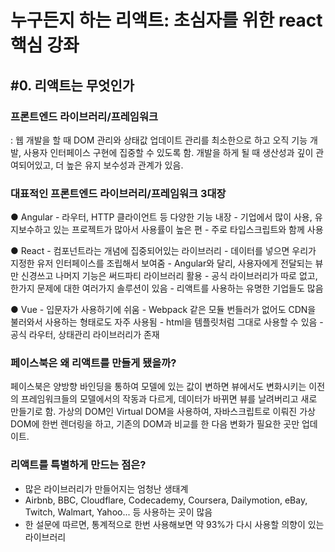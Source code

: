 
# 누구든지 하는 리액트: 초심자를 위한 react 핵심 강좌
## #0. 리액트는 무엇인가


### 프론트엔드 라이브러리/프레임워크
: 웹 개발을 할 때 DOM 관리와 상태값 업데이트 관리를 최소한으로 하고 오직 기능 개발, 사용자 인터페이스 구현에 집중할 수 있도록 함.
개발을 하게 될 때 생산성과 깊이 관여되어있고, 더 높은 유지 보수성과 관계가 있음.

### 대표적인 프론트엔드 라이브러리/프레임워크 3대장
● Angular
    - 라우터, HTTP 클라이언트 등 다양한 기능 내장
    - 기업에서 많이 사용, 유지보수하고 있는 프로젝트가 많아서 사용률이 높은 편
    - 주로 타입스크립트와 함께 사용

● React
    - 컴포넌트라는 개념에 집중되어있는 라이브러리
    - 데이터를 넣으면 우리가 지정한 유저 인터페이스를 조립해서 보여줌
    - Angular와 달리, 사용자에게 전달되는 뷰만 신경쓰고 나머지 기능은 써드파티 라이브러리 활용
    - 공식 라이브러리가 따로 없고, 한가지 문제에 대한 여러가지 솔루션이 있음
    - 리액트를 사용하는 유명한 기업들도 많음

● Vue
    - 입문자가 사용하기에 쉬움
    - Webpack 같은 모듈 번들러가 없어도 CDN을 불러와서 사용하는 형태로도 자주 사용됨
    - html을 템플릿처럼 그대로 사용할 수 있음
    - 공식 라우터, 상태관리 라이브러리가 존재



### 페이스북은 왜 리액트를 만들게 됐을까?

페이스북은 양방향 바인딩을 통하여 모델에 있는 값이 변하면 뷰에서도 변화시키는 이전의 프레임워크들의 모델에서의 작동과 다르게, 데이터가 바뀌면 뷰를 날려버리고 새로 만들기로 함.
가상의 DOM인 Virtual DOM을 사용하여, 자바스크립트로 이뤄진 가상 DOM에 한번 렌더링을 하고, 기존의 DOM과 비교를 한 다음 변화가 필요한 곳만 업데이트.


### 리액트를 특별하게 만드는 점은?
- 많은 라이브러리가 만들어지는 엄청난 생태계
-  Airbnb, BBC, Cloudflare, Codecademy, Coursera, Dailymotion, eBay, Twitch, Walmart, Yahoo... 등 사용하는 곳이 많음
- 한 설문에 따르면, 통계적으로 한번 사용해보면 약 93%가 다시 사용할 의향이 있는 라이브러리